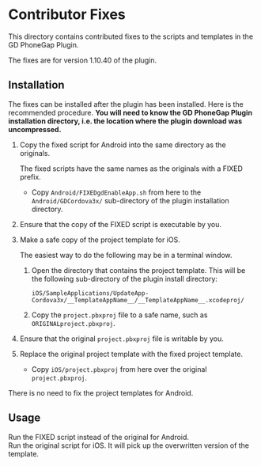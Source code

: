 Contributor Fixes
=================
This directory contains contributed fixes to the scripts and templates in the GD
PhoneGap Plugin.

The fixes are for version 1.10.40 of the plugin.

Installation
------------
The fixes can be installed after the plugin has been installed. Here is the
recommended procedure. __You will need to know the GD PhoneGap Plugin
installation directory, i.e. the location where the plugin download was
uncompressed.__

1.  Copy the fixed script for Android into the same directory as the originals.

    The fixed scripts have the same names as the originals with a FIXED prefix.
    -   Copy `Android/FIXEDgdEnableApp.sh` from here to the
        `Android/GDCordova3x/` sub-directory of the plugin installation
        directory.

2.  Ensure that the copy of the FIXED script is executable by you.

3.  Make a safe copy of the project template for iOS.

    The easiest way to do the following may be in a terminal window.
    
    1.  Open the directory that contains the project template. This will be the
        following sub-directory of the plugin install directory:

            iOS/SampleApplications/UpdateApp-Cordova3x/__TemplateAppName__/__TemplateAppName__.xcodeproj/

    2.  Copy the `project.pbxproj` file to a safe name, such as
        `ORIGINALproject.pbxproj`.
    
4.  Ensure that the original `project.pbxproj` file is writable by you.

5.  Replace the original project template with the fixed project template.

    -   Copy `iOS/project.pbxproj` from here over the original `project.pbxproj`.

There is no need to fix the project templates for Android.

Usage
-----
Run the FIXED script instead of the original for Android.  
Run the original script for iOS. It will pick up the overwritten version of the
template.

